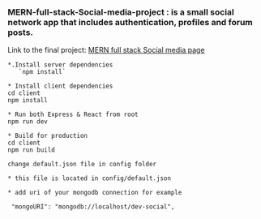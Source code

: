 ### MERN-full-stack-Social-media-project : is a small social network app that includes authentication, profiles and forum posts.

 Link to the final project:  [MERN full stack Social media page](https://aalhommada.herokuapp.com/)  



```
*.Install server dependencies
   `npm install`

* Install client dependencies
cd client
npm install

* Run both Express & React from root
npm run dev

* Build for production
cd client
npm run build
```

```
change default.json file in config folder

* this file is located in config/default.json

* add uri of your mongodb connection for example

 "mongoURI": "mongodb://localhost/dev-social",
```

